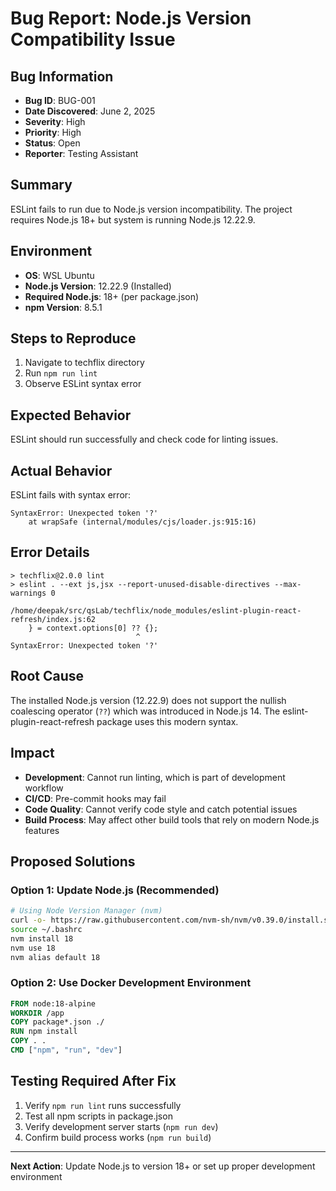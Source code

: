 # Bug Report: Node.js Version Compatibility Issue

## Bug Information
- **Bug ID**: BUG-001
- **Date Discovered**: June 2, 2025
- **Severity**: High
- **Priority**: High
- **Status**: Open
- **Reporter**: Testing Assistant

## Summary
ESLint fails to run due to Node.js version incompatibility. The project requires Node.js 18+ but system is running Node.js 12.22.9.

## Environment
- **OS**: WSL Ubuntu
- **Node.js Version**: 12.22.9 (Installed)
- **Required Node.js**: 18+ (per package.json)
- **npm Version**: 8.5.1

## Steps to Reproduce
1. Navigate to techflix directory
2. Run `npm run lint`
3. Observe ESLint syntax error

## Expected Behavior
ESLint should run successfully and check code for linting issues.

## Actual Behavior
ESLint fails with syntax error:
```
SyntaxError: Unexpected token '?'
    at wrapSafe (internal/modules/cjs/loader.js:915:16)
```

## Error Details
```
> techflix@2.0.0 lint
> eslint . --ext js,jsx --report-unused-disable-directives --max-warnings 0

/home/deepak/src/qsLab/techflix/node_modules/eslint-plugin-react-refresh/index.js:62
    } = context.options[0] ?? {};
                            ^
SyntaxError: Unexpected token '?'
```

## Root Cause
The installed Node.js version (12.22.9) does not support the nullish coalescing operator (`??`) which was introduced in Node.js 14. The eslint-plugin-react-refresh package uses this modern syntax.

## Impact
- **Development**: Cannot run linting, which is part of development workflow
- **CI/CD**: Pre-commit hooks may fail
- **Code Quality**: Cannot verify code style and catch potential issues
- **Build Process**: May affect other build tools that rely on modern Node.js features

## Proposed Solutions

### Option 1: Update Node.js (Recommended)
```bash
# Using Node Version Manager (nvm)
curl -o- https://raw.githubusercontent.com/nvm-sh/nvm/v0.39.0/install.sh | bash
source ~/.bashrc
nvm install 18
nvm use 18
nvm alias default 18
```

### Option 2: Use Docker Development Environment
```dockerfile
FROM node:18-alpine
WORKDIR /app
COPY package*.json ./
RUN npm install
COPY . .
CMD ["npm", "run", "dev"]
```

## Testing Required After Fix
1. Verify `npm run lint` runs successfully
2. Test all npm scripts in package.json
3. Verify development server starts (`npm run dev`)
4. Confirm build process works (`npm run build`)

---

**Next Action**: Update Node.js to version 18+ or set up proper development environment
